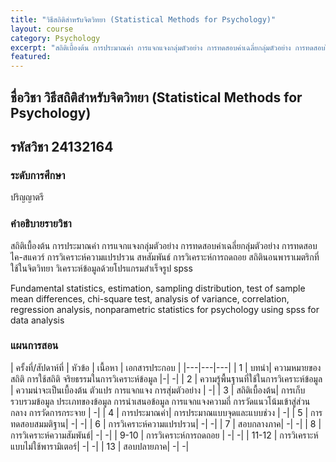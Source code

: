 ```yaml
---
title: "วิธีสถิติสำหรับจิตวิทยา (Statistical Methods for Psychology)"
layout: course
category: Psychology
excerpt: "สถิติเบื้องต้น การประมาณค่า การแจกแจงกลุ่มตัวอย่าง การทดสอบค่าเฉลี่ยกลุ่มตัวอย่าง การทดสอบไค-สแควร์ การวิเคราะห์ความแปรปรวน สหสัมพันธ์ การวิเคราะห์การถดถอย สถิตินอนพาราเมตริกที่ใช้ในจิตวิทยา วิเคราะห์ข้อมูลด้วยโปรแกรมสำเร็จรูป"
featured: 
---
```


## ชื่อวิชา วิธีสถิติสำหรับจิตวิทยา (Statistical Methods for Psychology)
## รหัสวิชา 24132164
### ระดับการศึกษา
ปริญญาตรี

### คำอธิบายรายวิชา

สถิติเบื้องต้น การประมาณค่า การแจกแจงกลุ่มตัวอย่าง การทดสอบค่าเฉลี่ยกลุ่มตัวอย่าง การทดสอบไค-สแควร์ การวิเคราะห์ความแปรปรวน สหสัมพันธ์ การวิเคราะห์การถดถอย สถิตินอนพาราเมตริกที่ใช้ในจิตวิทยา วิเคราะห์ข้อมูลด้วยโปรแกรมสำเร็จรูป spss

Fundamental statistics, estimation, sampling distribution, test of sample mean differences, chi-square test, analysis of variance, correlation, regression analysis, nonparametric statistics for psychology using spss for data analysis

### แผนการสอน
| ครั้งที่/สัปดาห์ที่ | หัวข้อ | เนื้อหา | เอกสารประกอบ | 
|---|---|---|
| 1 | บทนำ| ความหมายของสถิติ การใช้สถิติ จริยธรรมในการวิเคราะห์ข้อมูล |-| -|
| 2 | ความรู้พื้นฐานที่ใช้ในการวิเคราะห์ข้อมูล | ความน่าจะเป็นเบื้องต้น ตัวแปร การแจกแจง การสุ่มตัวอย่าง | -|
| 3 | สถิติเบื้องต้น| การเก็บรวบรวมข้อมูล ประเภทของข้อมูล การนำเสนอข้อมูล การแจกแจงความถี่ การวัดแนวโน้มเข้าสู่ส่วนกลาง การวัดการกระจาย | -|
| 4 | การประมาณค่า| การประมาณแบบจุดและแบบช่วง | -|
| 5 | การทดสอบสมมติฐาน| -| -|
| 6 | การวิเคราะห์ความแปรปรวน| -| -|
| 7 | สอบกลางภาค| -| -|
| 8 | การวิเคราะห์ความสัมพันธ์| -| -|
| 9-10 | การวิเคราะห์การถดถอย | -| -|
| 11-12 | การวิเคราะห์แบบไม่ใช้พารามิเตอร์| -| -|
| 13 | สอบปลายภาค| -| -|